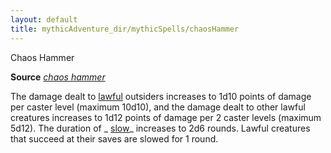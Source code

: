 ```yaml
---
layout: default
title: mythicAdventure_dir/mythicSpells/chaosHammer
---
```

Chaos Hammer

**Source** [_chaos hammer_](spell_dir/chaosHammer#_chaos-hammer)

The damage dealt to [lawful](monsters/creatureTypes#_lawful-subtype) outsiders increases to 1d10 points of damage per caster level (maximum 10d10), and the damage dealt to other lawful creatures increases to 1d12 points of damage per 2 caster levels (maximum 5d12). The duration of _ [slow](spell_dir/slow#_slow)_ increases to 2d6 rounds. Lawful creatures that succeed at their saves are slowed for 1 round.

